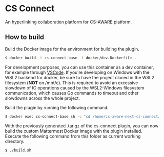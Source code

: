# CS Connect

An hyperlinking collaboration platform for CS-AWARE platform.

## How to build

Build the Docker image for the environment for building the plugin.

```sh
$ docker build -t cs-connect-base -f docker/dev.Dockerfile .
```

For development purposes, you can use this container as a dev container, for example through [VSCode](https://marketplace.visualstudio.com/items?itemName=ms-vscode-remote.remote-containers). If you're developing on Windows with the WSL2 backend for docker, be sure to have the project cloned in the WSL2 filesystem (**NOT** on /mnt/c). This is required to avoid an excessive slowdown of IO operations caused by the WSL2-Windows filesystem communication, which causes Go commands to timeout and other slowdowns across the whole project.

Build the plugin by running the following command.

```sh
$ docker exec cs-connect-base sh -c "cd /home/cs-aware-next-cs-connect/cs-connect && make CONFIG_FILE_NAME=config.local.yml"
```

With the previously generated .tar.gz of the cs-connect plugin, you can now build the custom Mattermost Docker image with the plugin installed. Execute the following command from this folder as current working directory.

```sh
$ ./build.sh
```
